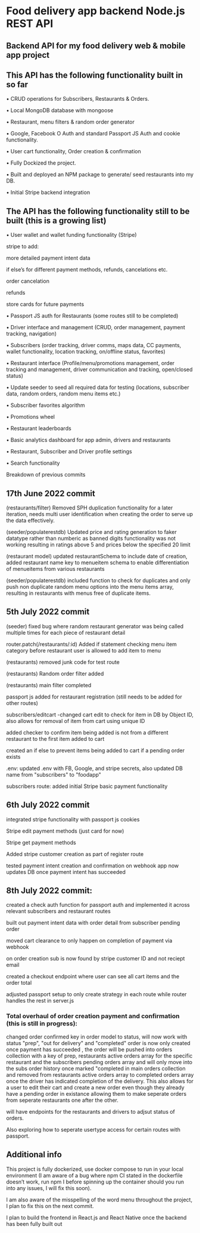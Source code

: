 # Food delivery app backend Node.js REST API

## Backend API for my food delivery web & mobile app project

## This API has the following functionality built in so far

• CRUD operations for Subscribers, Restaurants & Orders.

• Local MongoDB database with mongoose

• Restaurant, menu filters & random order generator

• Google, Facebook O Auth and standard Passport JS Auth and cookie functionality.

• User cart functionality, Order creation & confirmation

• Fully Dockized the project.

• Built and deployed an NPM package to generate/ seed restaurants into my DB.

• Initial Stripe backend integration

## The API has the following functionality still to be built (this is a growing list)

• User wallet and wallet funding functionality (Stripe)

stripe to add:

more detailed payment intent data

if else’s for different payment methods, refunds, cancelations etc.

order cancelation

refunds

store cards for future payments


• Passport JS auth for Restaurants (some routes still to be completed)

• Driver interface and management (CRUD, order management, payment tracking, navigation)

• Subscribers (order tracking, driver comms, maps data, CC payments, wallet functionality, location tracking, on/offline status, favorites)

• Restaurant interface (Profile/menu/promotions management, order tracking and management, driver communication and tracking, open/closed status)

• Update seeder to seed all required data for testing (locations, subscriber data, random orders, random menu items etc.)

• Subscriber favorites algorithm

• Promotions wheel

• Restaurant leaderboards

• Basic analytics dashboard for app admin, drivers and restaurants

• Restaurant, Subscriber and Driver profile settings

• Search functionality

Breakdown of previous commits


## 17th June 2022 commit

(restaurants/filter) Removed SPH duplication functionality for a later iteration, needs multi user identification when creating the order to serve up the data effectively.

(seeder/populaterestdb) Updated price and rating generation to faker datatype rather than numberic as banned digits functionality was not working resulting in ratings above 5 and prices below the specified 20 limit

(restaurant model) updated restaurantSchema to include date of creation, added restaurant name key to menueitem schema to enable differentiation of menueitems from various restaurants

(seeder/populaterestdb) included function to check for duplicates and only push non duplicate random menu options into the menu items array, resulting in restaurants with menus free of duplicate items.

## 5th July 2022 commit

(seeder) fixed bug where random restaurant generator was being called multiple times for each piece of restaurant detail

router.patch(/restaurants/:id) Added if statement checking menu item category before restaurant user is allowed to add item to menu

(restaurants) removed junk code for test route

(restaurants) Random order filter added

(restaurants) main filter completed

passport js added for restaurant registration (still needs to be added for other routes)

subscribers/editcart -changed cart edit to check for item in DB by Object ID, also allows for removal of item from cart using unique ID

added checker to confirm item being added is not from a different restaurant to the first item added to cart

created an if else to prevent items being added to cart if a pending order exists

.env: updated .env with FB, Google, and stripe secrets, also updated DB name from "subscribers" to "foodapp"

subscribers route: added initial Stripe basic payment functionality

## 6th July 2022 commit 

integrated stripe functionality with passport js cookies

Stripe edit payment methods (just card for now)

Stripe get payment methods

Added stripe customer creation as part of register route

tested payment intent creation and confirmation on webhook app now updates DB once payment intent has succeeded

## 8th July 2022 commit:

created a check auth function for passport auth and implemented it across relevant subscribers and restaurant routes

built out payment intent data with order detail from subscriber pending order

moved cart clearance to only happen on completion of payment via webhook 

on order creation sub is now found by stripe customer ID and not reciept email

created a checkout endpoint where user can see all cart items and the order total

adjusted passport setup to only create strategy in each route while router handles the rest in server.js

### Total overhaul of order creation payment and confirmation (this is still in progress):

changed order confirmed key in order model to status, will now work with status "prep", "out for delivery" and "completed"
 order is now only created once payment has succeeded , the order will be pushed into orders collection with a key of prep, restaurants active orders array for the specific restaurant and the subscribers pending orders array and will only move into the subs order history once marked "completed in main orders collection and removed from restaurants active orders array to completed orders array once the driver has indicated completion of the delivery.
This also allows for a user to edit their cart and create a new order even though they already have a pending order in existance allowing them to make seperate orders from seperate restaurants one after the other.

will have endpoints for the restaurants and drivers to adjsut status of orders.

Also exploring how to seperate usertype access for certain routes with passport.

## Additional info

This project is fully dockerized, use docker compose to run in your local environment (I am aware of a bug where npm CI stated in the dockerfile doesn’t work, run npm I before spinning up the container should you run into any issues, I will fix this soon).

I am also aware of the misspelling of the word menu throughout the project, I plan to fix this on the next commit.

I plan to build the frontend in React.js and React Native once the backend has been fully built out







